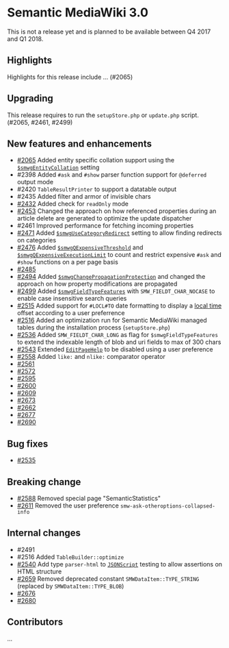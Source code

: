 # Semantic MediaWiki 3.0

This is not a release yet and is planned to be available between Q4 2017 and Q1 2018.

## Highlights

Highlights for this release include ... (#2065)

## Upgrading

This release requires to run the `setupStore.php` or `update.php` script. (#2065, #2461, #2499)

## New features and enhancements

* [#2065](https://github.com/SemanticMediaWiki/SemanticMediaWiki/issues/2065) Added entity specific collation support using the [`$smwgEntityCollation`](https://www.semantic-mediawiki.org/wiki/Help:$smwgEntityCollation) setting
* #2398 Added `#ask` and `#show` parser function support for `@deferred` output mode
* #2420 `TableResultPrinter` to support a datatable output
* #2435 Added filter and armor of invisible chars
* [#2432](https://github.com/SemanticMediaWiki/SemanticMediaWiki/issues/2432) Added check for `readOnly` mode
* [#2453](https://github.com/SemanticMediaWiki/SemanticMediaWiki/issues/2453) Changed the approach on how referenced properties during an article delete are generated to optimize the update dispatcher
* #2461 Improved performance for fetching incoming properties
* [#2471](https://github.com/SemanticMediaWiki/SemanticMediaWiki/pull/2471) Added [`$smwgUseCategoryRedirect`](https://www.semantic-mediawiki.org/wiki/Help:$smwgUseCategoryRedirect) setting to allow finding redirects on categories
* [#2476](https://github.com/SemanticMediaWiki/SemanticMediaWiki/pull/2476) Added [`$smwgQExpensiveThreshold`](https://www.semantic-mediawiki.org/wiki/Help:$smwgQExpensiveThreshold) and [`$smwgQExpensiveExecutionLimit`](https://www.semantic-mediawiki.org/wiki/Help:$smwgQExpensiveExecutionLimit) to count and restrict expensive `#ask` and `#show` functions on a per page basis
* [#2485](https://github.com/SemanticMediaWiki/SemanticMediaWiki/pull/2485)
* [#2494](https://github.com/SemanticMediaWiki/SemanticMediaWiki/issues/2494) Added [`$smwgChangePropagationProtection`](https://www.semantic-mediawiki.org/wiki/Help:$smwgChangePropagationProtection) and changed the approach on how property modifications are propagated
* [#2499](https://github.com/SemanticMediaWiki/SemanticMediaWiki/pull/2499) Added [`$smwgFieldTypeFeatures`](https://www.semantic-mediawiki.org/wiki/Help:$smwgFieldTypeFeatures) with `SMW_FIELDT_CHAR_NOCASE` to enable case insensitive search queries
* [#2515](https://github.com/SemanticMediaWiki/SemanticMediaWiki/pull/2515) Added support for `#LOCL#TO` date formatting to display a [local time](https://www.semantic-mediawiki.org/wiki/Local_time) offset according to a user preferrence 
* [#2516](https://github.com/SemanticMediaWiki/SemanticMediaWiki/pull/2516) Added an optimization run for Semantic MediaWiki managed tables during the installation process (`setupStore.php`)
* [#2536](https://github.com/SemanticMediaWiki/SemanticMediaWiki/pull/2536) Added `SMW_FIELDT_CHAR_LONG` as flag for  `$smwgFieldTypeFeatures` to extend the indexable length of blob and uri fields to max of 300 chars
* [#2543](https://github.com/SemanticMediaWiki/SemanticMediaWiki/issues/2543) Extended [`EditPageHelp`](https://www.semantic-mediawiki.org/wiki/Help:$smwgEnabledEditPageHelp) to be disabled using a user preference
* [#2558](https://github.com/SemanticMediaWiki/SemanticMediaWiki/pull/2558) Added `like:` and `nlike:` comparator operator
* [#2561](https://github.com/SemanticMediaWiki/SemanticMediaWiki/pull/2561)
* [#2572](https://github.com/SemanticMediaWiki/SemanticMediaWiki/pull/2572)
* [#2595](https://github.com/SemanticMediaWiki/SemanticMediaWiki/pull/2595)
* [#2600](https://github.com/SemanticMediaWiki/SemanticMediaWiki/pull/2600)
* [#2609](https://github.com/SemanticMediaWiki/SemanticMediaWiki/pull/2609)
* [#2673](https://github.com/SemanticMediaWiki/SemanticMediaWiki/pull/2673)
* [#2662](https://github.com/SemanticMediaWiki/SemanticMediaWiki/issues/2662)
* [#2677](https://github.com/SemanticMediaWiki/SemanticMediaWiki/pull/2677)
* [#2690](https://github.com/SemanticMediaWiki/SemanticMediaWiki/pull/2690)

## Bug fixes

* [#2535](https://github.com/SemanticMediaWiki/SemanticMediaWiki/pull/2535)

## Breaking change

* [#2588](https://github.com/SemanticMediaWiki/SemanticMediaWiki/pull/2588) Removed special page "SemanticStatistics"
* [#2611](https://github.com/SemanticMediaWiki/SemanticMediaWiki/pull/2611) Removed the user preference `smw-ask-otheroptions-collapsed-info`

## Internal changes

* #2491
* #2516 Added `TableBuilder::optimize`
* [#2540](https://github.com/SemanticMediaWiki/SemanticMediaWiki/pull/2540) Add type `parser-html` to [`JSONScript`](https://www.semantic-mediawiki.org/wiki/Help:Integration_tests) testing to allow assertions on HTML structure
* [#2659](https://github.com/SemanticMediaWiki/SemanticMediaWiki/pull/2659) Removed deprecated constant `SMWDataItem::TYPE_STRING` (replaced by `SMWDataItem::TYPE_BLOB`)
* [#2676](https://github.com/SemanticMediaWiki/SemanticMediaWiki/pull/2676)
* [#2680](https://github.com/SemanticMediaWiki/SemanticMediaWiki/pull/2680)

## Contributors

...
